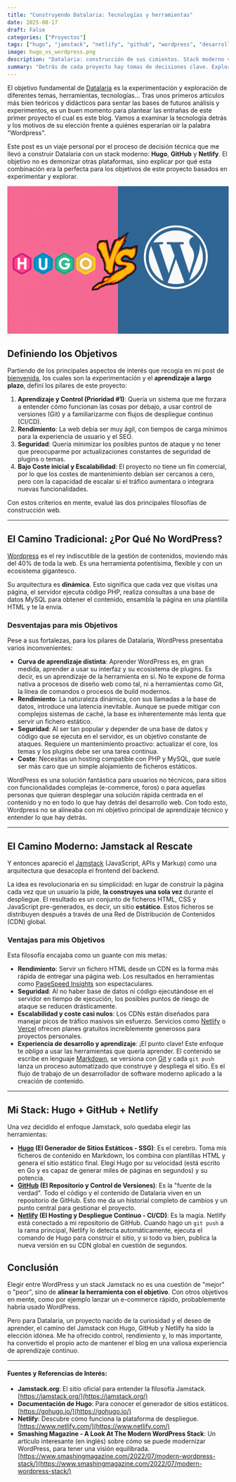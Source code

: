 ```yaml
---
title: "Construyendo Datalaria: Tecnologías y herramientas"
date: 2025-08-17
draft: False
categories: ["Proyectos"]
tags: ["hugo", "jamstack", "netlify", "github", "wordpress", "desarrollo web", "ci/cd"]
image: hugo_vs_wordpress.png
description: "Datalaria: construcción de sus cimientos. Stack moderno vs. soluciones tradicionales"
summary: "Detrás de cada proyecto hay tomas de decisiones clave. Exploro por qué para Datalaria elegí el camino del Jamstack con Hugo, priorizando aprendizaje y rendimiento sobre la ruta tradicional de WordPress."
---
```


El objetivo fundamental de [Datalaria](https://datalaria.com/) es la experimentación y exploración de diferentes temas, herramientas, tecnologías... Tras unos primeros artículos más bien teóricos y didácticos para sentar las bases de futuros análisis y experimentos, es un buen momento para plantear las entrañas de este primer proyecto el cual es este blog. Vamos a examinar la tecnología detrás y los motivos de su elección frente a quiénes esperarían oír la palabra "Wordpress".

Este post es un viaje personal por el proceso de decisión técnica que me llevó a construir Datalaria con un stack moderno: **Hugo**, **GitHub** y **Netlify**. El objetivo no es demonizar otras plataformas, sino explicar por qué esta combinación era la perfecta para los objetivos de este proyecto basados en experimentar y explorar.

![Hugo_vs_Wordpress](hugo_vs_wordpress.png)

## Definiendo los Objetivos 

Partiendo de los principales aspectos de interés que recogía en mi post de [bienvenida](https://datalaria.com/posts/sobre-mi/), los cuales son la experimentación y el  **aprendizaje a largo plazo**, definí los pilares de este proyecto:

1.  **Aprendizaje y Control (Prioridad #1)**: Quería un sistema que me forzara a entender cómo funcionan las cosas por debajo, a usar control de versiones (Git) y a familiarizarme con flujos de despliegue continuo (CI/CD).
2.  **Rendimiento**: La web debía ser muy ágil, con tiempos de carga mínimos para la experiencia de usuario y el SEO.
3.  **Seguridad**: Quería minimizar los posibles puntos de ataque y no tener que preocuparme por actualizaciones constantes de seguridad de plugins o temas.
4.  **Bajo Coste inicial y Escalabilidad**: El proyecto no tiene un fin comercial, por lo que los costes de mantenimiento debían ser cercanos a cero, pero con la capacidad de escalar si el tráfico aumentara o integrara nuevas funcionalidades.

Con estos criterios en mente, evalué las dos principales filosofías de construcción web.

---

## El Camino Tradicional: ¿Por Qué No WordPress?

[Wordpress](https://wordpress.com/es/) es el rey indiscutible de la gestión de contenidos, moviendo más del 40% de toda la web. Es una herramienta potentísima, flexible y con un ecosistema gigantesco.

Su arquitectura es **dinámica**. Esto significa que cada vez que visitas una página, el servidor ejecuta código PHP, realiza consultas a una base de datos MySQL para obtener el contenido, ensambla la página en una plantilla HTML y te la envía.


### Desventajas para mis Objetivos

Pese a sus fortalezas, para los pilares de Datalaria, WordPress presentaba varios inconvenientes:

* **Curva de aprendizaje distinta**: Aprender WordPress es, en gran medida, aprender a usar su interfaz y su ecosistema de plugins. Es decir, es un aprendizaje de la herramienta en sí. No te expone de forma nativa a procesos de diseño web como tal, ni a herramientas como Git, la línea de comandos o procesos de build modernos.
* **Rendimiento**: La naturaleza dinámica, con sus llamadas a la base de datos, introduce una latencia inevitable. Aunque se puede mitigar con complejos sistemas de caché, la base es inherentemente más lenta que servir un fichero estático.
* **Seguridad**: Al ser tan popular y depender de una base de datos y código que se ejecuta en el servidor, es un objetivo constante de ataques. Requiere un mantenimiento proactivo: actualizar el core, los temas y los plugins debe ser una tarea continua.
* **Coste**: Necesitas un hosting compatible con PHP y MySQL, que suele ser más caro que un simple alojamiento de ficheros estáticos.

WordPress es una solución fantástica para usuarios no técnicos, para sitios con funcionalidades complejas (e-commerce, foros) o para aquellas personas que quieran desplegar una solución rápida centrada en el contenido y no en todo lo que hay detrás del desarrollo web. Con todo esto, Wordpress no se alineaba con mi objetivo principal de aprendizaje técnico y entender lo que hay detrás.

---

## El Camino Moderno: Jamstack al Rescate

Y entonces apareció el [Jamstack](https://jamstack.org/) (JavaScript, APIs y Markup) como una arquitectura que desacopla el frontend del backend.

La idea es revolucionaria en su simplicidad: en lugar de construir la página cada vez que un usuario la pide, **la construyes una sola vez** durante el despliegue. El resultado es un conjunto de ficheros HTML, CSS y JavaScript pre-generados, es decir, un sitio **estático**. Estos ficheros se distribuyen después a través de una Red de Distribución de Contenidos (CDN) global.


### Ventajas para mis Objetivos

Esta filosofía encajaba como un guante con mis metas:

* **Rendimiento**: Servir un fichero HTML desde un CDN es la forma más rápida de entregar una página web. Los resultados en herramientas como [PageSpeed Insights](https://pagespeed.web.dev/) son espectaculares.
* **Seguridad**: Al no haber base de datos ni código ejecutándose en el servidor en tiempo de ejecución, los posibles puntos de riesgo de ataque se reducen drásticamente.
* **Escalabilidad y coste casi nulos**: Los CDNs están diseñados para manejar picos de tráfico masivos sin esfuerzo. Servicios como [Netlify](https://app.netlify.com/) o [Vercel](https://vercel.com/) ofrecen planes gratuitos increíblemente generosos para proyectos personales.
* **Experiencia de desarrollo y aprendizaje**: ¡El punto clave! Este enfoque te *obliga* a usar las herramientas que quería aprender. El contenido se escribe en lenguaje [Markdown](https://markdown.es/), se versiona con [Git](https://git-scm.com/) y cada `git push` lanza un proceso automatizado que construye y despliega el sitio. Es el flujo de trabajo de un desarrollador de software moderno aplicado a la creación de contenido.

---

## Mi Stack: Hugo + GitHub + Netlify

Una vez decidido el enfoque Jamstack, solo quedaba elegir las herramientas:

* **[Hugo](https://gohugo.io/) (El Generador de Sitios Estáticos - SSG)**: Es el cerebro. Toma mis ficheros de contenido en Markdown, los combina con plantillas HTML y genera el sitio estático final. Elegí Hugo por su velocidad (está escrito en Go y es capaz de generar miles de páginas en segundos) y su potencia.
* **[GitHub](https://github.com/) (El Repositorio y Control de Versiones)**: Es la "fuente de la verdad". Todo el código y el contenido de Datalaria viven en un repositorio de GitHub. Esto me da un historial completo de cambios y un punto central para gestionar el proyecto.
* **[Netlify](https://app.netlify.com/) (El Hosting y Despliegue Continuo - CI/CD)**: Es la magia. Netlify está conectado a mi repositorio de GitHub. Cuando hago un `git push` a la rama principal, Netlify lo detecta automáticamente, ejecuta el comando de Hugo para construir el sitio, y si todo va bien, publica la nueva versión en su CDN global en cuestión de segundos.

## Conclusión

Elegir entre WordPress y un stack Jamstack no es una cuestión de "mejor" o "peor", sino de **alinear la herramienta con el objetivo**. Con otros objetivos en mente, como por ejemplo lanzar un e-commerce rápido, probablemente habría usado WordPress.

Pero para Datalaria, un proyecto nacido de la curiosidad y el deseo de aprender, el camino del Jamstack con Hugo, GitHub y Netlify ha sido la elección idónea. Me ha ofrecido control, rendimiento y, lo más importante, ha convertido el propio acto de mantener el blog en una valiosa experiencia de aprendizaje continuo.

---

#### Fuentes y Referencias de Interés:

* **Jamstack.org**: El sitio oficial para entender la filosofía Jamstack. [https://jamstack.org/](https://jamstack.org/)
* **Documentación de Hugo**: Para conocer el generador de sitios estáticos. [https://gohugo.io/](https://gohugo.io/)
* **Netlify**: Descubre cómo funciona la plataforma de despliegue. [https://www.netlify.com/](https://www.netlify.com/)
* **Smashing Magazine - A Look At The Modern WordPress Stack**: Un artículo interesante (en inglés) sobre cómo se puede modernizar WordPress, para tener una visión equilibrada. [https://www.smashingmagazine.com/2022/07/modern-wordpress-stack/](https://www.smashingmagazine.com/2022/07/modern-wordpress-stack/)